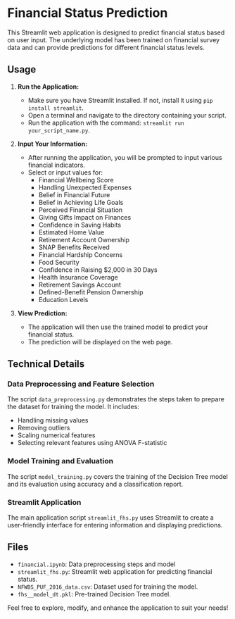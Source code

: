 

# Financial Status Prediction

This Streamlit web application is designed to predict financial status based on user input. The underlying model has been trained on financial survey data and can provide predictions for different financial status levels.

## Usage

1. **Run the Application:**
   - Make sure you have Streamlit installed. If not, install it using `pip install streamlit`.
   - Open a terminal and navigate to the directory containing your script.
   - Run the application with the command: `streamlit run your_script_name.py`.

2. **Input Your Information:**
   - After running the application, you will be prompted to input various financial indicators.
   - Select or input values for:
      - Financial Wellbeing Score
      - Handling Unexpected Expenses
      - Belief in Financial Future
      - Belief in Achieving Life Goals
      - Perceived Financial Situation
      - Giving Gifts Impact on Finances
      - Confidence in Saving Habits
      - Estimated Home Value
      - Retirement Account Ownership
      - SNAP Benefits Received
      - Financial Hardship Concerns
      - Food Security
      - Confidence in Raising $2,000 in 30 Days
      - Health Insurance Coverage
      - Retirement Savings Account
      - Defined-Benefit Pension Ownership
      - Education Levels

3. **View Prediction:**
   - The application will then use the trained model to predict your financial status.
   - The prediction will be displayed on the web page.

## Technical Details

### Data Preprocessing and Feature Selection
The script `data_preprocessing.py` demonstrates the steps taken to prepare the dataset for training the model. It includes:
- Handling missing values
- Removing outliers
- Scaling numerical features
- Selecting relevant features using ANOVA F-statistic

### Model Training and Evaluation
The script `model_training.py` covers the training of the Decision Tree model and its evaluation using accuracy and a classification report.

### Streamlit Application
The main application script `streamlit_fhs.py` uses Streamlit to create a user-friendly interface for entering information and displaying predictions.

## Files
- `financial.ipynb`: Data preprocessing steps and model
- `streamlit_fhs.py`: Streamlit web application for predicting financial status.
- `NFWBS_PUF_2016_data.csv`: Dataset used for training the model.
- `fhs__model_dt.pkl`: Pre-trained Decision Tree model.

Feel free to explore, modify, and enhance the application to suit your needs!

